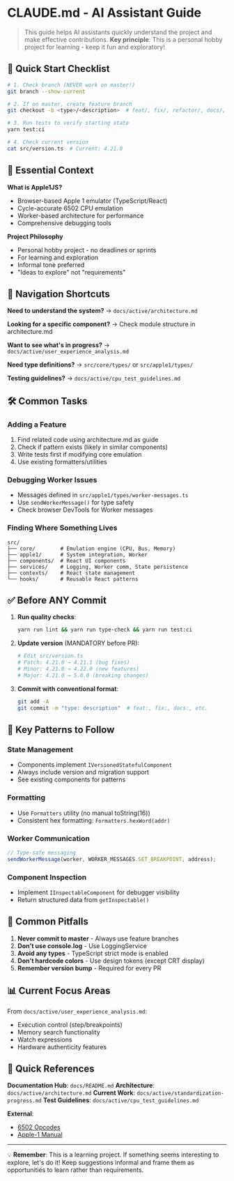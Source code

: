 # CLAUDE.md - AI Assistant Guide

> This guide helps AI assistants quickly understand the project and make effective contributions.
> **Key principle**: This is a personal hobby project for learning - keep it fun and exploratory!

## 🚀 Quick Start Checklist

```bash
# 1. Check branch (NEVER work on master!)
git branch --show-current

# 2. If on master, create feature branch
git checkout -b <type>/<description>  # feat/, fix/, refactor/, docs/, test/, chore/

# 3. Run tests to verify starting state
yarn test:ci

# 4. Check current version
cat src/version.ts  # Current: 4.21.0
```

## 🎯 Essential Context

**What is Apple1JS?**
- Browser-based Apple 1 emulator (TypeScript/React)
- Cycle-accurate 6502 CPU emulation
- Worker-based architecture for performance
- Comprehensive debugging tools

**Project Philosophy**
- Personal hobby project - no deadlines or sprints
- For learning and exploration
- Informal tone preferred
- "Ideas to explore" not "requirements"

## 📍 Navigation Shortcuts

**Need to understand the system?**
→ `docs/active/architecture.md`

**Looking for a specific component?**
→ Check module structure in architecture.md

**Want to see what's in progress?**
→ `docs/active/user_experience_analysis.md`

**Need type definitions?**
→ `src/core/types/` or `src/apple1/types/`

**Testing guidelines?**
→ `docs/active/cpu_test_guidelines.md`

## 🛠️ Common Tasks

### Adding a Feature
1. Find related code using architecture.md as guide
2. Check if pattern exists (likely in similar components)
3. Write tests first if modifying core emulation
4. Use existing formatters/utilities

### Debugging Worker Issues
- Messages defined in `src/apple1/types/worker-messages.ts`
- Use `sendWorkerMessage()` for type safety
- Check browser DevTools for Worker messages

### Finding Where Something Lives
```
src/
├── core/        # Emulation engine (CPU, Bus, Memory)
├── apple1/      # System integration, Worker
├── components/  # React UI components
├── services/    # Logging, Worker comm, State persistence
├── contexts/    # React state management
└── hooks/       # Reusable React patterns
```

## ✅ Before ANY Commit

1. **Run quality checks**:
   ```bash
   yarn run lint && yarn run type-check && yarn run test:ci
   ```

2. **Update version** (MANDATORY before PR):
   ```bash
   # Edit src/version.ts
   # Patch: 4.21.0 → 4.21.1 (bug fixes)
   # Minor: 4.21.0 → 4.22.0 (new features)
   # Major: 4.21.0 → 5.0.0 (breaking changes)
   ```

3. **Commit with conventional format**:
   ```bash
   git add -A
   git commit -m "type: description"  # feat:, fix:, docs:, etc.
   ```

## 🔑 Key Patterns to Follow

### State Management
- Components implement `IVersionedStatefulComponent`
- Always include version and migration support
- See existing components for patterns

### Formatting
- Use `Formatters` utility (no manual toString(16))
- Consistent hex formatting: `Formatters.hexWord(addr)`

### Worker Communication
```typescript
// Type-safe messaging
sendWorkerMessage(worker, WORKER_MESSAGES.SET_BREAKPOINT, address);
```

### Component Inspection
- Implement `IInspectableComponent` for debugger visibility
- Return structured data from `getInspectable()`

## 🚫 Common Pitfalls

1. **Never commit to master** - Always use feature branches
2. **Don't use console.log** - Use LoggingService
3. **Avoid any types** - TypeScript strict mode is enabled
4. **Don't hardcode colors** - Use design tokens (except CRT display)
5. **Remember version bump** - Required for every PR

## 📊 Current Focus Areas

From `docs/active/user_experience_analysis.md`:
- Execution control (step/breakpoints)
- Memory search functionality
- Watch expressions
- Hardware authenticity features

## 🔗 Quick References

**Documentation Hub**: `docs/README.md`
**Architecture**: `docs/active/architecture.md`
**Current Work**: `docs/active/standardization-progress.md`
**Test Guidelines**: `docs/active/cpu_test_guidelines.md`

**External**:
- [6502 Opcodes](http://www.6502.org/tutorials/6502opcodes.html)
- [Apple-1 Manual](https://archive.org/details/Apple-1_Operation_Manual_1976_Apple_a)

---

💡 **Remember**: This is a learning project. If something seems interesting to explore, let's do it! Keep suggestions informal and frame them as opportunities to learn rather than requirements.